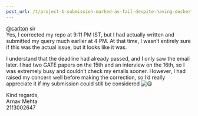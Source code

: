 ```yaml
---
post_url: /t/project-1-submission-marked-as-fail-despite-having-dockerfile-image/167471/10
---
```

[@carlton](/u/carlton) sir  
Yes, I corrected my repo at 9:11 PM IST, but I had actually written and submitted my query much earlier at 4 PM. At that time, I wasn’t entirely sure if this was the actual issue, but it looks like it was.

I understand that the deadline had already passed, and I only saw the email later. I had two GATE papers on the 15th and an interview on the 16th, so I was extremely busy and couldn’t check my emails sooner. However, I had raised my concern well before making the correction, so I’d really appreciate it if my submission could still be considered ![:frowning:](https://emoji.discourse-cdn.com/google/frowning.png?v=12 ":frowning:")

Kind regards,  
Arnav Mehta  
21f3002647